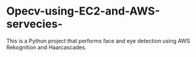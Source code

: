 # Opecv-using-EC2-and-AWS-servecies-
This is a Python project that performs face and eye detection using AWS Rekognition and Haarcascades. 
